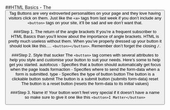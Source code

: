 ##HTML Basics - The <button> Tag
Buttons are very extroverted personalities on your page and they love having visitors click on them. Just like the `<a>` tags from last week if you don’t include any `<button>` tags on your site, it’ll be sad and we don’t want that.

###Step 1. The return of the angle brackets
If you’re a frequent subscriber to HTML Basics than you’ll know about the importance of angle brackets. HTML is pretty much useless without them. When you’ve properly dressed up your button it should look like this…. `<button></button>`. Remember don’t forget the closing `/`.

###Step 2. Style that sucker
The `<button>` tag comes with several attributes to help you style and customise your button to suit your needs. Here’s some to help get you started.
autofocus - Specifies that a button should automatically get focus when the page loads
formaction - Specifies where to send the form-data when a form is submitted.
type - Specifies the type of button
button 
The button is a clickable button
submit
The button is a submit button (submits form-data)
reset
The button is a reset button (resets the form-data to its initial values)

###Step 3. Name it!
Your button won’t feel very special if it doesn’t have a name so make sure to give it one like this `<button>I Matter</button>`
